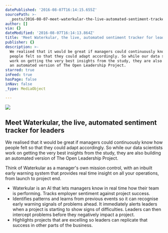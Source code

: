 ```yaml
---
datePublished: '2016-08-07T16:14:15.655Z'
sourcePath: >-
  _posts/2016-08-07-meet-waterkular-the-live-automated-sentiment-tracker-for-l.md
author: []
via: {}
dateModified: '2016-08-07T16:14:13.864Z'
title: 'Meet Waterkular, the live, automated sentiment tracker for leaders'
publisher: {}
description: >-
  We realised that it would be great if managers could continuously know how
  people felt so that they could adapt accordingly. So while our data scientists
  work on getting the very best insights from the study, they are also building
  an automated version of The Open Leadership Project.
starred: true
inFeed: true
hasPage: false
inNav: false
_type: MediaObject

---
```

![](https://the-grid-user-content.s3-us-west-2.amazonaws.com/2ccd915a-4a10-43a5-9714-fe634cfb6c66.jpg)

## Meet Waterkular, the live, automated sentiment tracker for leaders

We realised that it would be great if managers could continuously know how people felt so that they could adapt accordingly. So while our data scientists work on getting the very best insights from the study, they are also building an automated version of The Open Leadership Project.

Think of Waterkular as a manager's own mission control, with an inbuilt early warning system that provides real time insight on all your operations, from launch to project end.

* Waterkular is an AI that lets managers know in real time how their team is performing. Tracks employer sentiment against project success.
* Identifies patterns and learns from previous events so it can recognise early warning signals of problems ahead. It immediately alerts leaders when a project is starting to show signs of difficulties. Leaders can then intercept problems before they negatively impact a project.
* Highlights projects that are excelling so leaders can replicate that success in other parts of the business.